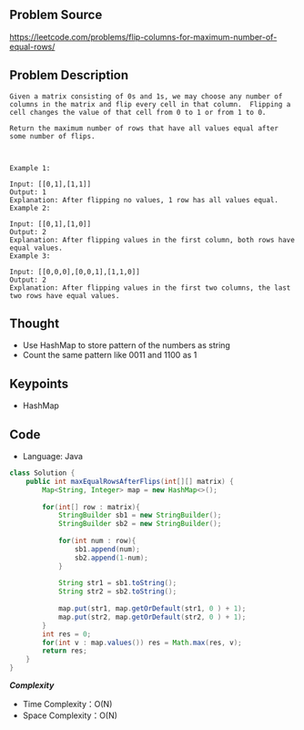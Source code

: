 ## Problem Source
https://leetcode.com/problems/flip-columns-for-maximum-number-of-equal-rows/

## Problem Description
```
Given a matrix consisting of 0s and 1s, we may choose any number of columns in the matrix and flip every cell in that column.  Flipping a cell changes the value of that cell from 0 to 1 or from 1 to 0.

Return the maximum number of rows that have all values equal after some number of flips.

 

Example 1:

Input: [[0,1],[1,1]]
Output: 1
Explanation: After flipping no values, 1 row has all values equal.
Example 2:

Input: [[0,1],[1,0]]
Output: 2
Explanation: After flipping values in the first column, both rows have equal values.
Example 3:

Input: [[0,0,0],[0,0,1],[1,1,0]]
Output: 2
Explanation: After flipping values in the first two columns, the last two rows have equal values.
```

## Thought
- Use HashMap to store pattern of the numbers as string
- Count the same pattern like 0011 and 1100 as 1

## Keypoints
- HashMap


## Code
* Language: Java

```Java
class Solution {
    public int maxEqualRowsAfterFlips(int[][] matrix) {
        Map<String, Integer> map = new HashMap<>();
        
        for(int[] row : matrix){
            StringBuilder sb1 = new StringBuilder();
            StringBuilder sb2 = new StringBuilder();
            
            for(int num : row){
                sb1.append(num);
                sb2.append(1-num);     
            }
            
            String str1 = sb1.toString();
            String str2 = sb2.toString();
            
            map.put(str1, map.getOrDefault(str1, 0 ) + 1);
            map.put(str2, map.getOrDefault(str2, 0 ) + 1);
        }
        int res = 0;
        for(int v : map.values()) res = Math.max(res, v);
        return res;
    }
}
```

***Complexity***

- Time Complexity：O(N)
- Space Complexity：O(N)

